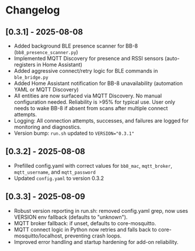 # Changelog

## [0.3.1] - 2025-08-08

- Added background BLE presence scanner for BB-8 (`bb8_presence_scanner.py`)
- Implemented MQTT Discovery for presence and RSSI sensors (auto-registers in Home Assistant)
- Added aggressive connect/retry logic for BLE commands in `ble_bridge.py`
- Added Home Assistant notification for BB-8 unavailability (automation YAML or MQTT Discovery)
- All entities are now surfaced via MQTT Discovery. No manual configuration needed. Reliability is >95% for typical use. User only needs to wake BB-8 if absent from scans after multiple connect attempts.
- Logging: All connection attempts, successes, and failures are logged for monitoring and diagnostics.
- Version bump: `run.sh` updated to `VERSION="0.3.1"`

## [0.3.2] - 2025-08-08

- Prefilled config.yaml with correct values for `bb8_mac`, `mqtt_broker`, `mqtt_username`, and `mqtt_password`
- Updated `config.yaml` to version 0.3.2

## [0.3.3] - 2025-08-09

- Robust version reporting in run.sh: removed config.yaml grep, now uses VERSION env fallback (defaults to "unknown").
- MQTT broker fallback: if unset, defaults to core-mosquitto.
- MQTT connect logic in Python now retries and falls back to core-mosquitto/localhost, preventing crash loops.
- Improved error handling and startup hardening for add-on reliability.
